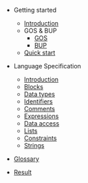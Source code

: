 - Getting started

  - [Introduction](introduction.md)
  - GOS & BUP
    - [GOS](gos_result.md)
    - [BUP](bup_result.md)
  - [Quick start](quickstart.md)


- Language Specification
    - [Introduction](bup_intro.md)
    - [Blocks](bup.md)
    - [Data types](data.md)
    - [Identifiers](identifiers.md)
    - [Comments](comments.md)
    - [Expressions](expr.md)
    - [Data access](access.md)
    - [Lists](lists.md)
    - [Constraints](constraints.md)
    - [Strings](strings.md)

- [Glossary](glossary.md)
- [Result](result.md)
